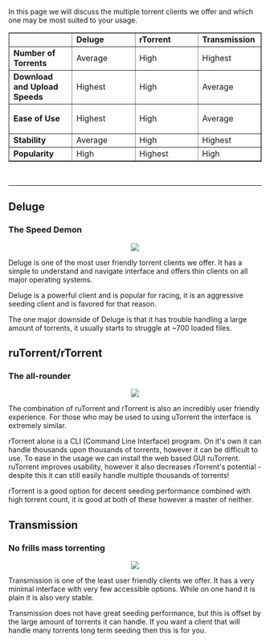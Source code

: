 In this page we will discuss the multiple torrent clients we offer and which one may be most suited to your usage.

<table id="bkmrk-%C2%A0-deluge-rtorrent-tr" style="border-collapse: collapse; width: 100%;" border="1">
<tbody>
<tr>
<td style="width: 25%;"> </td>
<td style="width: 25%;"><strong>Deluge</strong></td>
<td style="width: 25%;"><strong>rTorrent</strong></td>
<td style="width: 25%;"><strong>Transmission</strong></td>
</tr>
<tr>
<td style="width: 25%;"><strong>Number of Torrents</strong></td>
<td style="width: 25%;">Average</td>
<td style="width: 25%;">High</td>
<td style="width: 25%;">Highest</td>
</tr>
<tr>
<td style="width: 25%;"><strong>Download and Upload Speeds</strong></td>
<td style="width: 25%;">Highest</td>
<td style="width: 25%;">High</td>
<td style="width: 25%;">Average</td>
</tr>
<tr>
<td style="width: 25%;">
<p><strong>Ease of Use</strong></p>
</td>
<td style="width: 25%;">Highest</td>
<td style="width: 25%;">High</td>
<td style="width: 25%;">Average</td>
</tr>
<tr>
<td style="width: 25%;"><strong>Stability</strong></td>
<td style="width: 25%;">Average</td>
<td style="width: 25%;">High</td>
<td style="width: 25%;">Highest</td>
</tr>
<tr>
<td style="width: 25%;"><strong>Popularity</strong></td>
<td style="width: 25%;">High</td>
<td style="width: 25%;">Highest</td>
<td style="width: 25%;">High</td>
</tr>
</tbody>
</table>
<br>

***

## Deluge

### The Speed Demon

<p align="center">
<img src="https://docs.usbx.me/uploads/images/gallery/2020-01/1-Deluge-Overview.png">
</p>

Deluge is one of the most user friendly torrent clients we offer. It has a simple to understand and navigate interface and offers thin clients on all major operating systems.

Deluge is a powerful client and is popular for racing, it is an aggressive seeding client and is favored for that reason.

The one major downside of Deluge is that it has trouble handling a large amount of torrents, it usually starts to struggle at ~700 loaded files.

## ruTorrent/rTorrent

### The all-rounder

<p align="center">
<img src="https://docs.usbx.me/uploads/images/gallery/2020-01/2-ruTorrent-Overview.PNG">
</p>

The combination of ruTorrent and rTorrent is also an incredibly user friendly experience. For those who may be used to using uTorrent the interface is extremely similar.

rTorrent alone is a CLI (Command Line Interface) program. On it's own it can handle thousands upon thousands of torrents, however it can be difficult to use. To ease in the usage we can install the web based GUI ruTorrent. ruTorrent improves usability, however it also decreases rTorrent's potential - despite this it can still easily handle multiple thousands of torrents!

rTorrent is a good option for decent seeding performance combined with high torrent count, it is good at both of these however a master of neither.

## Transmission

### No frills mass torrenting

<p align="center">
<img src="https://docs.usbx.me/uploads/images/gallery/2020-01/3-Transmission-Overview.png">
</p>

Transmission is one of the least user friendly clients we offer. It has a very minimal interface with very few accessible options. While on one hand it is plain it is also very stable.

Transmission does not have great seeding performance, but this is offset by the large amount of torrents it can handle. If you want a client that will handle many torrents long term seeding then this is for you.